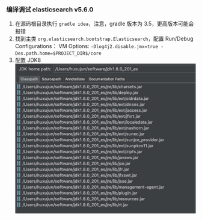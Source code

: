 ### 编译调试 elasticsearch v5.6.0

1. 在源码根目录执行 `gradle idea`，注意，gradle 版本为 3.5，更高版本可能会报错
2. 找到主类 `org.elasticsearch.bootstrap.Elasticsearch`，配置 Run/Debug Configurations：
   VM Options: `-Dlog4j2.disable.jmx=true -Des.path.home=$PROJECT_DIR$/core`
3. 配置 JDK8
![](img/jdk%20for%20es.png)
